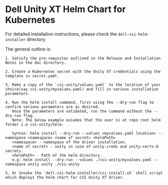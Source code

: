 <!--
 Copyright © 2022 Dell Inc. or its subsidiaries. All Rights Reserved.
 
 Licensed under the Apache License, Version 2.0 (the "License");
 you may not use this file except in compliance with the License.
 You may obtain a copy of the License at
      http://www.apache.org/licenses/LICENSE-2.0
 Unless required by applicable law or agreed to in writing, software
 distributed under the License is distributed on an "AS IS" BASIS,
 WITHOUT WARRANTIES OR CONDITIONS OF ANY KIND, either express or implied.
 See the License for the specific language governing permissions and
 limitations under the License.
-->
# Dell Unity XT Helm Chart for Kubernetes

For detailed installation instructions, please check the `dell-csi-helm-installer` directory

The general outline is:

    1. Satisfy the pre-requsites outlined in the Release and Installation Notes in the doc directory.

    2. Create a Kubernetes secret with the Unity XT credentials using the template in secret.yaml.

    3. Make a copy of the `csi-unity/values.yaml` to the location of your choice(say csi-unity/myvalues.yaml) and fill in various installation parameters.

    4. Run the helm install command, first using the --dry-run flag to confirm various parameters are as desired.
       Once the parameters are validated, run the command without the --dry-run flag.
       Note: The below example assumes that the user is at repo root helm folder i.e csi-unity/helm.
              
       Syntax: helm install --dry-run --values <myvalues.yaml location> --namespace <namespace> <name of secret> <helmPath>
       <namespace> - namespace of the driver installation. 
       <name of secret> - unity in case of unity-creds and unity-certs-0 secrets.
       <helmPath> - Path of the helm directory.
       e.g: helm install --dry-run --values ./csi-unity/myvalues.yaml --namespace unity unity ./csi-unity

    5. Or Invoke the `dell-csi-helm-installer/csi-install.sh` shell script which deploys the helm chart for CSI Unity XT driver.
